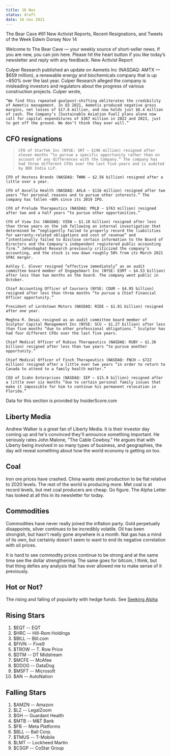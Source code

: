 ```yaml
---
title: 16 Nov 
status: draft
date: 16 nov 2021
---
```

	
The Bear Cave #91
New Activist Reports, Recent Resignations, and Tweets of the Week
Edwin Dorsey
	Nov 14	

Welcome to The Bear Cave — your weekly source of short-seller news. If you are new, you can join here. Please hit the heart button if you like today’s newsletter and reply with any feedback.
New Activist Report

Culper Research published an update on Aemetis Inc (NASDAQ: AMTX — $659 million), a renewable energy and biochemicals company that is up ~850% over the last year. Culper Research alleged the company is misleading investors and regulators about the progress of various construction projects. Culper wrote,

    “We find this repeated goalpost-shifting obliterates the credibility of Aemetis management. In Q3 2021, Aemetis produced negative gross margins, net losses of $17.6 million, and now holds just $6.4 million of cash. The Company’s [Sustainable Aviation Fuel] plans alone now call for capital expenditures of $367 million in 2022 and 2023, just to get off the ground. We don’t think they ever will.”


## CFO resignations

>     CFO of StarTek Inc (NYSE: SRT — $196 million) resigned after eleven months “to pursue a specific opportunity rather than on account of any differences with the Company.” The company has had three different CFOs over the last five years and is audited by BDO India LLP.

    CFO of Hostess Brands (NASDAQ: TWNK — $2.56 billion) resigned after a little over a year.

    CFO of Axcella Health (NASDAQ: AXLA — $116 million) resigned after two years “for personal reasons and to pursue other interests.” The company has fallen ~80% since its 2019 IPO.

    CFO of Prelude Therapeutics (NASDAQ: PRLD — $763 million) resigned after two and a half years “to pursue other opportunities.”

    CFO of View Inc (NASDAQ: VIEW — $1.18 billion) resigned after less than three years on the job following an internal investigation that determined he “negligently failed to properly record the liabilities for warranty-related obligations and cost of revenue” and “intentionally failed to disclose certain information to the Board of Directors and the Company's independent registered public accounting firm.” Jehoshaphat Research previously criticized the company’s accounting, and the stock is now down roughly 50% from its March 2021 SPAC merger.

    Ashley C. Glover resigned “effective immediately” as an audit committee board member of EngageSmart Inc (NYSE: ESMT — $4.53 billion) after less than two months on the board. The company went public in October.

    Chief Accounting Officer of Coursera (NYSE: COUR — $4.95 billion) resigned after less than three months “to pursue a Chief Financial Officer opportunity.”

    President of Lordstown Motors (NASDAQ: RIDE — $1.01 billion) resigned after one year.

    Meghna R. Desai resigned as an audit committee board member of Sculptor Capital Management Inc (NYSE: SCU — $1.27 billion) after less than five months “due to other professional obligations.” Sculptor has had four different CFOs over the last five years.

    Chief Medical Officer of Rubius Therapeutics (NASDAQ: RUBY — $1.26 billion) resigned after less than two years “to pursue another opportunity.”

    Chief Medical Officer of Finch Therapeutics (NASDAQ: FNCH — $722 million) resigned after a little over two years “in order to return to Canada to attend to a family health matter.”

    CEO of Icahn Enterprises (NASDAQ: IEP — $15.9 billion) resigned after a little over six months “due to certain personal family issues that make it impossible for him to continue his permanent relocation in Florida.”

Data for this section is provided by InsiderScore.com


## Liberty Media

Andrew Walker is a great fan of Liberty Media. It is their investor day coming up and he's convinced they'll announce something important.
He seriously rates John Malone, "The Cable Cowboy." He argues that with Liberty being involved in so many types of business, and geographies, the day will reveal something about how the world economy is getting on too.

## Coal

Iron ore prices have crashed. China wants steel production to be flat relative to 2020 levels. 
The rest of the world is producing more. 
Met coal is at record levels, but met coal producers are cheap.
Go figure.
The Alpha Letter has looked at all this in its newsletter for today.

## Commodities

Commodities have never really joined the inflation party.
Gold perpetually disappoints, silver continues to be incredibly volatile.
Oil has been strongish, but hasn't really gone anywhere in a month.
Nat gas has a mind of its own, but certainly doesn't seem to want to end its negative correlation with oil prices.

It is hard to see commodity prices continue to be strong and at the same time see the dollar strengthening. 
The same goes for bitcoin, I think, but that thing defies any analysis that has ever allowed me to make sense of it previously.


## Hot or Not?

The rising and falling of popularity with hedge funds. See [Seeking Alpha](https://seekingalpha.com/news/3774351-goldman-pinpoints-rising-and-falling-stars-held-by-hedge-funds?utm_campaign=rta-stock-news&utm_content=link-1&utm_medium=email&utm_source=seeking_alpha&utm_term=RTA+News+Smart)

## Rising Stars

1. $EQT -- EQT
1. $HRC -- Hill-Rom Holdings
1. $BILL -- Bill.com
1. $FIVN -- Five9
1. $TROW -- T. Row Price 
1. $DTM -- DT Midstream
1. $MCFE -- McAfee
1. $DDOG -- DataDog
1. $MSFT -- Microsoft
1. $AN -- AutoNation

## Falling Stars

1. $AMZN -- Amazon
1. $LZ -- LegalZoom
1. $GH -- Guardant Health
1. $MTB -- M&T Bank
1. $FB -- Meta Platforms
1. $BLL -- Ball Corp.
1. $TMUS -- T-Mobile
1. $LMT -- Lockheed Martin
1. $CSGP -- CoStar Group

	

